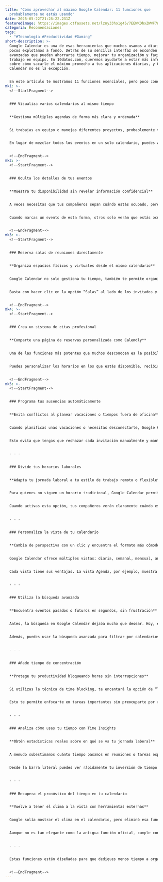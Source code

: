 ```yaml
---
title: "Cómo aprovechar al máximo Google Calendar: 11 funciones que
  probablemente no estás usando"
date: 2025-05-22T21:28:22.231Z
featuredimage: https://images.ctfassets.net/lzny33ho1g45/7EEWKDhxZWWF7ngRsQHeRW/067672c36023e94e39a32aff627fa7af/google_calendar.jpg?w=1520&fm=avif&q=31&fit=thumb&h=760
categoria: Recomendaciones
tags:
  - "#Tecnología #Productividad #Gaming"
short-description: >-
  Google Calendar es una de esas herramientas que muchos usamos a diario, pero
  pocos explotamos a fondo. Detrás de su sencilla interfaz se esconden funciones
  avanzadas que pueden ahorrarte tiempo, mejorar tu organización y facilitar tu
  trabajo en equipo. En 10datos.com, queremos ayudarte a estar más informado
  sobre cómo sacarle el máximo provecho a tus aplicaciones diarias, y Google
  Calendar no es la excepción.


  En este artículo te mostramos 11 funciones esenciales, pero poco conocidas, que te ayudarán a automatizar tu agenda, mejorar la colaboración y personalizar tu experiencia según tus necesidades.
mk1: >-
  <!--StartFragment-->


  ### Visualiza varios calendarios al mismo tiempo


  **Gestiona múltiples agendas de forma más clara y ordenada**


  Si trabajas en equipo o manejas diferentes proyectos, probablemente te interese ver más de un calendario al mismo tiempo. Google Calendar permite suscribirte a los calendarios de tus compañeros y, lo más útil, compararlos en vista paralela.


  En lugar de mezclar todos los eventos en un solo calendario, puedes activar la vista lado a lado para ver la disponibilidad de varias personas a la vez. Esto facilita encontrar huecos para reuniones o detectar conflictos de horarios rápidamente. Puedes usar esta función con varios compañeros sin límites, lo que la convierte en una herramienta ideal para equipos colaborativos.


  <!--EndFragment-->
mk2: >-
  <!--StartFragment-->


  ### Oculta los detalles de tus eventos


  **Muestra tu disponibilidad sin revelar información confidencial**


  A veces necesitas que tus compañeros sepan cuándo estás ocupado, pero no quieres que vean los detalles del evento. Para eso, Google Calendar permite marcar un evento como “Privado”.


  Cuando marcas un evento de esta forma, otros solo verán que estás ocupado en ese momento, pero no podrán ver ni el título ni la descripción. Es una opción ideal para gestionar tu privacidad en el entorno laboral o académico, y sigue siendo útil para mantener una planificación transparente sin comprometer información sensible.


  <!--EndFragment-->
mk3: >-
  <!--StartFragment-->


  ### Reserva salas de reuniones directamente


  **Organiza espacios físicos y virtuales desde el mismo calendario**


  Google Calendar no solo gestiona tu tiempo, también te permite organizar espacios. Al crear un evento, puedes buscar y reservar salas de reunión disponibles dentro de tu empresa, incluyendo recursos como proyectores o capacidad máxima.


  Basta con hacer clic en la opción “Salas” al lado de los invitados y seleccionar la que necesitas. Incluso puedes añadir salas virtuales compartidas si tu organización lo permite. Esto elimina la necesidad de coordinar por separado y agiliza la planificación de encuentros presenciales o virtuales.


  <!--EndFragment-->
mk4: >-
  <!--StartFragment-->


  ### Crea un sistema de citas profesional


  **Comparte una página de reservas personalizada como Calendly**


  Una de las funciones más potentes que muchos desconocen es la posibilidad de crear horarios de citas dentro de Google Calendar. Esta función, similar a herramientas como Calendly, permite que otros reserven tiempo contigo según tu disponibilidad.


  Puedes personalizar los horarios en los que estás disponible, recibir notificaciones por correo y compartir una página profesional de reservas. Ideal para consultores, profesores, freelancers o cualquier persona que reciba citas regularmente. Esta función está disponible para cuentas personales y Google Workspace Business Starter.


  <!--EndFragment-->
mk5: >-
  <!--StartFragment-->


  ### Programa tus ausencias automáticamente


  **Evita conflictos al planear vacaciones o tiempos fuera de oficina**


  Cuando planificas unas vacaciones o necesitas desconectarte, Google Calendar te permite marcar fácilmente los días como “Fuera de la oficina”. Lo mejor es que puedes configurar que decline automáticamente todas las reuniones programadas durante ese periodo.


  Esto evita que tengas que rechazar cada invitación manualmente y mantiene informados a tus compañeros sin esfuerzo adicional. Una función clave para mantener la organización y reducir la fricción en la planificación de tiempos de descanso.


  - - -


  ### Divide tus horarios laborales


  **Adapta tu jornada laboral a tu estilo de trabajo remoto o flexible**


  Para quienes no siguen un horario tradicional, Google Calendar permite dividir tus horas laborales en varios bloques durante el día. Esto es ideal para quienes trabajan por la mañana y luego continúan más tarde, o para quienes tienen interrupciones programadas.


  Cuando activas esta opción, tus compañeros verán claramente cuándo estás disponible, ya que el calendario marca en gris los horarios fuera de tu jornada. Además, si alguien intenta agendar una reunión fuera de esos bloques, Google Calendar le mostrará una advertencia. Es una excelente herramienta para fomentar el respeto del tiempo personal en entornos remotos.


  - - -


  ### Personaliza la vista de tu calendario


  **Cambia de perspectiva con un clic y encuentra el formato más cómodo**


  Google Calendar ofrece múltiples vistas: diaria, semanal, mensual, anual, por agenda y por bloques de cuatro días. Cambiar entre ellas es muy fácil usando el menú desplegable o los atajos de teclado (por ejemplo, D para Día, W para Semana, M para Mes).


  Cada vista tiene sus ventajas. La vista Agenda, por ejemplo, muestra todos tus eventos como una lista, ideal para quienes prefieren un formato más lineal. La vista Anual, aunque no resalta los días con eventos, permite hacer clic en cualquier fecha para ver un resumen rápido o abrir el día completo. Explora todas las opciones hasta encontrar la que mejor se adapte a tu estilo.


  - - -


  ### Utiliza la búsqueda avanzada


  **Encuentra eventos pasados o futuros en segundos, sin frustración**


  Antes, la búsqueda en Google Calendar dejaba mucho que desear. Hoy, es una herramienta poderosa que permite buscar por nombre de evento, dirección de correo, ubicación o cualquier palabra clave.


  Además, puedes usar la búsqueda avanzada para filtrar por calendarios específicos, asistentes, términos incluidos o excluidos, y rangos de fecha. Una herramienta vital para quienes manejan muchos eventos y necesitan encontrar información rápidamente sin perder tiempo navegando manualmente.


  - - -


  ### Añade tiempo de concentración


  **Protege tu productividad bloqueando horas sin interrupciones**


  Si utilizas la técnica de time blocking, te encantará la opción de “Tiempo de concentración”. Es un tipo especial de evento que indica que estarás trabajando sin interrupciones. Puedes configurarlo para que rechace automáticamente invitaciones a reuniones que interfieran con ese tiempo.


  Esto te permite enfocarte en tareas importantes sin preocuparte por reuniones espontáneas. Si usas Google Chat, también puedes silenciar las notificaciones durante estos bloques. Una función imprescindible para quienes necesitan proteger su atención y productividad.


  - - -


  ### Analiza cómo usas tu tiempo con Time Insights


  **Obtén estadísticas reales sobre en qué se va tu jornada laboral**


  A menudo subestimamos cuánto tiempo pasamos en reuniones o tareas específicas. Con Time Insights, Google Calendar te muestra visualmente cómo se distribuye tu tiempo.


  Desde la barra lateral puedes ver rápidamente tu inversión de tiempo semanal. Y si haces clic en “Más información”, accedes a un desglose más detallado. Esta herramienta te permite detectar excesos de reuniones, ajustar tus bloques de trabajo y optimizar tu semana con datos reales.


  - - -


  ### Recupera el pronóstico del tiempo en tu calendario


  **Vuelve a tener el clima a la vista con herramientas externas**


  Google solía mostrar el clima en el calendario, pero eliminó esa función. Por suerte, puedes volver a integrarlo con servicios de terceros que añaden el pronóstico diario directamente en tus eventos.


  Aunque no es tan elegante como la antigua función oficial, cumple con su objetivo: ayudarte a planificar mejor tu día según el clima. Especialmente útil para quienes trabajan en exteriores, hacen deporte o simplemente les gusta estar preparados.


  - - -


  Estas funciones están diseñadas para que dediques menos tiempo a organizarte y más a hacer lo que realmente importa. Desde 10datos.com te animamos a explorar estas herramientas, integrarlas en tu rutina diaria y transformar la forma en que trabajas. Aprovecha cada una de estas funciones para hacer que Google Calendar se convierta en tu verdadero asistente personal.


  <!--EndFragment-->
---
```

